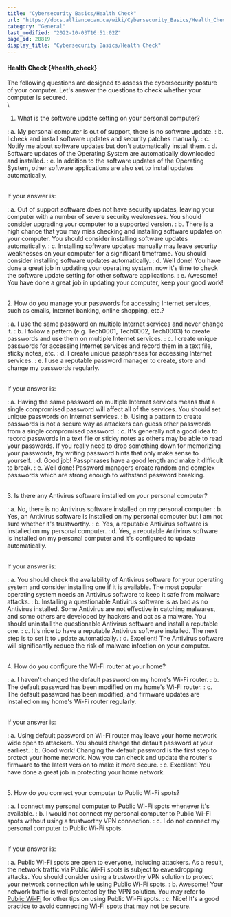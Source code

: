 ```yaml
---
title: "Cybersecurity Basics/Health Check"
url: "https://docs.alliancecan.ca/wiki/Cybersecurity_Basics/Health_Check"
category: "General"
last_modified: "2022-10-03T16:51:02Z"
page_id: 20819
display_title: "Cybersecurity Basics/Health Check"
---
```


#### Health Check {#health_check}

The following questions are designed to assess the cybersecurity posture of your computer. Let's answer the questions to check whether your computer is secured.\
\
1. What is the software update setting on your personal computer?

:   a\. My personal computer is out of support, there is no software update.
:   b\. I check and install software updates and security patches manually.
:   c\. Notify me about software updates but don\'t automatically install them.
:   d\. Software updates of the Operating System are automatically downloaded and installed.
:   e\. In addition to the software updates of the Operating System, other software applications are also set to install updates automatically.

\
If your answer is:

:   a\. Out of support software does not have security updates, leaving your computer with a number of severe security weaknesses. You should consider upgrading your computer to a supported version.
:   b\. There is a high chance that you may miss checking and installing software updates on your computer. You should consider installing software updates automatically.
:   c\. Installing software updates manually may leave security weaknesses on your computer for a significant timeframe. You should consider installing software updates automatically.
:   d\. Well done! You have done a great job in updating your operating system, now it's time to check the software update setting for other software applications.
:   e\. Awesome! You have done a great job in updating your computer, keep your good work!

\
2. How do you manage your passwords for accessing Internet services, such as emails, Internet banking, online shopping, etc.?

:   a\. I use the same password on multiple Internet services and never change it.
:   b\. I follow a pattern (e.g. Tech0001, Tech0002, Tech0003) to create passwords and use them on multiple Internet services.
:   c\. I create unique passwords for accessing Internet services and record them in a text file, sticky notes, etc.
:   d\. I create unique passphrases for accessing Internet services.
:   e\. I use a reputable password manager to create, store and change my passwords regularly.

\
If your answer is:

:   a\. Having the same password on multiple Internet services means that a single compromised password will affect all of the services. You should set unique passwords on Internet services.
:   b\. Using a pattern to create passwords is not a secure way as attackers can guess other passwords from a single compromised password.
:   c\. It's generally not a good idea to record passwords in a text file or sticky notes as others may be able to read your passwords. If you really need to drop something down for memorizing your passwords, try writing password hints that only make sense to yourself.
:   d\. Good job! Passphrases have a good length and make it difficult to break.
:   e\. Well done! Password managers create random and complex passwords which are strong enough to withstand password breaking.

\
3. Is there any Antivirus software installed on your personal computer?

:   a\. No, there is no Antivirus software installed on my personal computer
:   b\. Yes, an Antivirus software is installed on my personal computer but I am not sure whether it's trustworthy.
:   c\. Yes, a reputable Antivirus software is installed on my personal computer.
:   d\. Yes, a reputable Antivirus software is installed on my personal computer and it's configured to update automatically.

\
If your answer is:

:   a\. You should check the availability of Antivirus software for your operating system and consider installing one if it is available. The most popular operating system needs an Antivirus software to keep it safe from malware attacks.
:   b\. Installing a questionable Antivirus software is as bad as no Antivirus installed. Some Antivirus are not effective in catching malwares, and some others are developed by hackers and act as a malware. You should uninstall the questionable Antivirus software and install a reputable one.
:   c\. It's nice to have a reputable Antivirus software installed. The next step is to set it to update automatically.
:   d\. Excellent! The Antivirus software will significantly reduce the risk of malware infection on your computer.

\
4. How do you configure the Wi-Fi router at your home?

:   a\. I haven't changed the default password on my home's Wi-Fi router.
:   b\. The default password has been modified on my home's Wi-Fi router.
:   c\. The default password has been modified, and firmware updates are installed on my home's Wi-Fi router regularly.

\
If your answer is:

:   a\. Using default password on Wi-Fi router may leave your home network wide open to attackers. You should change the default password at your earliest.
:   b\. Good work! Changing the default password is the first step to protect your home network. Now you can check and update the router's firmware to the latest version to make it more secure.
:   c\. Excellent! You have done a great job in protecting your home network.

\
5. How do you connect your computer to Public Wi-Fi spots?

:   a\. I connect my personal computer to Public Wi-Fi spots whenever it's available.
:   b\. I would not connect my personal computer to Public Wi-Fi spots without using a trustworthy VPN connection.
:   c\. I do not connect my personal computer to Public Wi-Fi spots.

\
If your answer is:

:   a\. Public Wi-Fi spots are open to everyone, including attackers. As a result, the network traffic via Public Wi-Fi spots is subject to eavesdropping attacks. You should consider using a trustworthy VPN solution to protect your network connection while using Public Wi-Fi spots.
:   b\. Awesome! Your network traffic is well protected by the VPN solution. You may refer to [Public Wi-Fi](https://www.getcybersafe.gc.ca/en/secure-your-connections/public-wi-fi) for other tips on using Public Wi-Fi spots.
:   c\. Nice! It's a good practice to avoid connecting Wi-Fi spots that may not be secure.
